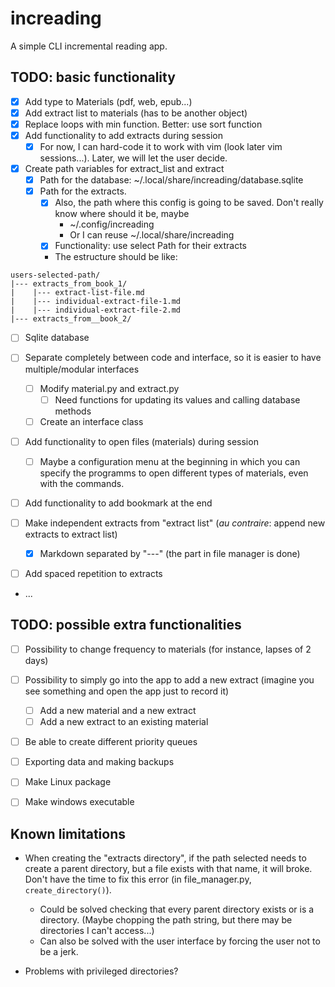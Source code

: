 # increading

A simple CLI incremental reading app.

## TODO: basic functionality

- [X] Add type to Materials (pdf, web, epub...)
- [X] Add extract list to materials (has to be another object)
- [X] Replace loops with min function. Better: use sort function
- [X] Add functionality to add extracts during session
    - [X] For now, I can hard-code it to work with vim (look later vim
    sessions...). Later, we will let the user decide.

- [X] Create path variables for extract_list and extract
    - [X] Path for the database: ~/.local/share/increading/database.sqlite
    - [X] Path for the extracts.
        - [X] Also, the path where this config is going to be saved. Don't
        really know where should it be, maybe
            - ~/.config/increading
            - Or I can reuse ~/.local/share/increading
        - [X] Functionality: use select Path for their extracts
        - The estructure should be like:
```
users-selected-path/
|--- extracts_from_book_1/
|    |--- extract-list-file.md
|    |--- individual-extract-file-1.md
|    |--- individual-extract-file-2.md
|--- extracts_from__book_2/
```

- [ ] Sqlite database

- [ ] Separate completely between code and interface, so it is easier to have
  multiple/modular interfaces
    - [ ] Modify material.py and extract.py
        - [ ] Need functions for updating its values and calling database methods
    - [ ] Create an interface class

- [ ] Add functionality to open files (materials) during session
    - [ ] Maybe a configuration menu at the beginning in which you can specify the programms to open different types of materials, even with the commands.
- [ ] Add functionality to add bookmark at the end
- [ ] Make independent extracts from "extract list" (_au contraire_: append new extracts to extract list)
    - [X] Markdown separated by "---" (the part in file manager is done)
- [ ] Add spaced repetition to extracts
- ...

## TODO: possible extra functionalities

- [ ] Possibility to change frequency to materials (for instance, lapses of 2 days)

- [ ] Possibility to simply go into the app to add a new extract (imagine you see something and open the app just to record it)
    - [ ] Add a new material and a new extract
    - [ ] Add a new extract to an existing material

- [ ] Be able to create different priority queues

- [ ] Exporting data and making backups

- [ ] Make Linux package 
- [ ] Make windows executable


## Known limitations

- When creating the "extracts directory", if the path selected needs to create a
parent directory, but a file exists with that name, it will broke. Don't have
the time to fix this error (in file_manager.py, `create_directory()`). 
    - Could be solved checking that every parent directory exists or is a
    directory. (Maybe chopping the path string, but there may be directories I
    can't access...)
    - Can also be solved with the user interface by forcing the user not to be a
    jerk.

- Problems with privileged directories?
